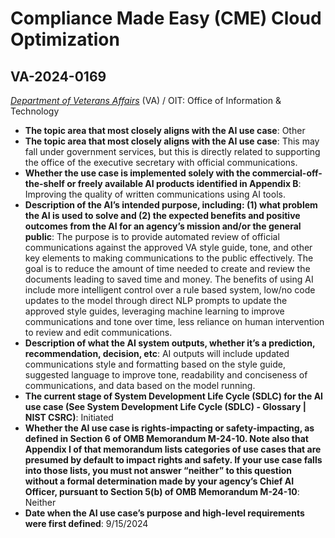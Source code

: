 # Compliance Made Easy (CME) Cloud Optimization
## VA-2024-0169
_[Department of Veterans Affairs](<../3_agency/Department of Veterans Affairs.md>)_ (VA) / OIT: Office of Information & Technology


+ **The topic area that most closely aligns with the AI use case**: Other
+ **The topic area that most closely aligns with the AI use case**: This may fall under government services, but this is directly related to supporting the office of the executive secretary with official communications.
+ **Whether the use case is implemented solely with the commercial-off-the-shelf or freely available AI products identified in Appendix B**: Improving the quality of written communications using AI tools.
+ **Description of the AI’s intended purpose, including: (1) what problem the AI is used to solve and (2) the expected benefits and positive outcomes from the AI for an agency’s mission and/or the general public**: The purpose is to provide automated review of official communications against the approved VA style guide, tone, and other key elements to making communications to the public effectively. The goal is to reduce the amount of time needed to create and review the documents leading to saved time and money. The benefits of using AI include more intelligent control over a rule based system, low/no code updates to the model through direct NLP prompts to update the approved style guides, leveraging machine learning to improve communications and tone over time, less reliance on human intervention to review and edit communications.
+ **Description of what the AI system outputs, whether it’s a prediction, recommendation, decision, etc**: AI outputs will include updated communications style and formatting based on the style guide, suggested language to improve tone, readability and conciseness of communications, and data based on the model running.
+ **The current stage of System Development Life Cycle (SDLC) for the AI use case (See System Development Life Cycle (SDLC) - Glossary | NIST CSRC)**: Initiated
+ **Whether the AI use case is rights-impacting or safety-impacting, as defined in Section 6 of OMB Memorandum M-24-10. Note also that Appendix I of that memorandum lists categories of use cases that are presumed by default to impact rights and safety. If your use case falls into those lists, you must not answer “neither” to this question without a formal determination made by your agency’s Chief AI Officer, pursuant to Section 5(b) of OMB Memorandum M-24-10**: Neither
+ **Date when the AI use case’s purpose and high-level requirements were first defined**: 9/15/2024